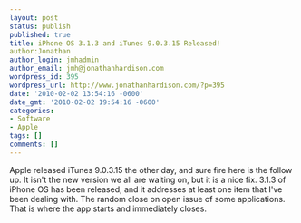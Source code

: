 ```yaml
---
layout: post
status: publish
published: true
title: iPhone OS 3.1.3 and iTunes 9.0.3.15 Released!
author:Jonathan
author_login: jmhadmin
author_email: jmh@jonathanhardison.com
wordpress_id: 395
wordpress_url: http://www.jonathanhardison.com/?p=395
date: '2010-02-02 13:54:16 -0600'
date_gmt: '2010-02-02 19:54:16 -0600'
categories:
- Software
- Apple
tags: []
comments: []
---
```

Apple released iTunes 9.0.3.15 the other day, and sure fire here is the follow up. It isn't the new version we all are waiting on, but it is a nice fix. 3.1.3 of iPhone OS has been released, and it addresses at least one item that I've been dealing with. The random close on open issue of some applications. That is where the app starts and immediately closes.
